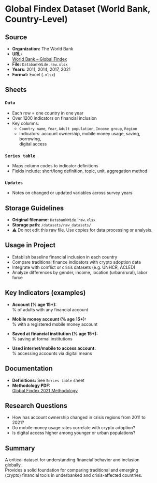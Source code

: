 # Global Findex Dataset (World Bank, Country-Level)

## Source

- **Organization:** The World Bank  
- **URL:**  
  [World Bank – Global Findex](https://www.worldbank.org/en/publication/globalfindex/Data)  
- **File:** `DatabankWide.raw.xlsx`  
- **Years:** 2011, 2014, 2017, 2021  
- **Format:** Excel (`.xlsx`)

## Sheets

### `Data`

- Each row = one country in one year  
- Over 1200 indicators on financial inclusion  
- Key columns:  
  - `Country name`, `Year`, `Adult population`, `Income group`, `Region`  
  - Indicators: account ownership, mobile money usage, saving, borrowing,  
    digital access

### `Series table`

- Maps column codes to indicator definitions  
- Fields include: short/long definition, topic, unit, aggregation method

### `Updates`

- Notes on changed or updated variables across survey years

## Storage Guidelines

- **Original filename:** `DatabankWide.raw.xlsx`  
- **Storage path:** `/datasets/raw_datasets/`  
- ⚠️ Do not edit this raw file. Use copies for data processing or analysis.

## Usage in Project

- Establish baseline financial inclusion in each country  
- Compare traditional finance indicators with crypto adoption data  
- Integrate with conflict or crisis datasets (e.g. UNHCR, ACLED)  
- Analyze differences by gender, income, location (urban/rural), labor force

## Key Indicators (examples)

- **Account (% age 15+):**  
  % of adults with any financial account

- **Mobile money account (% age 15+):**  
  % with a registered mobile money account

- **Saved at financial institution (% age 15+):**  
  % saving at formal institutions

- **Used internet/mobile to access account:**  
  % accessing accounts via digital means

## Documentation

- **Definitions:** See `Series table` sheet  
- **Methodology PDF:**  
  [Global Findex 2021 Methodology](https://globalfindex.worldbank.org/sites/globalfindex/files/2022-06/Global%20Findex%20Database%202021%20Methodology.pdf)

## Research Questions

- How has account ownership changed in crisis regions from 2011 to 2021?  
- Do mobile money usage rates correlate with crypto adoption?  
- Is digital access higher among younger or urban populations?

## Summary

A critical dataset for understanding financial behavior and inclusion globally.  
Provides a solid foundation for comparing traditional and emerging  
(crypto) financial tools in underbanked and crisis-affected countries.
